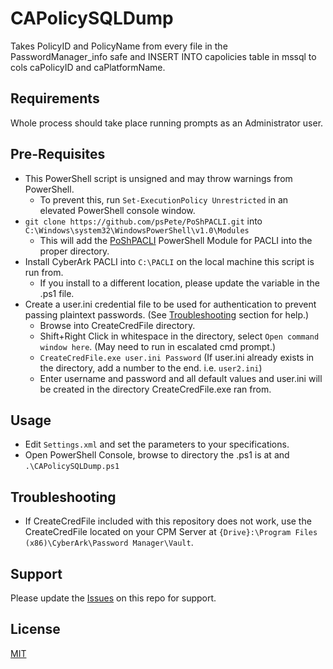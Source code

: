 # CAPolicySQLDump
Takes PolicyID and PolicyName from every file in the PasswordManager_info safe and INSERT INTO capolicies table in mssql to cols caPolicyID and caPlatformName.

## Requirements
Whole process should take place running prompts as an Administrator user.

## Pre-Requisites
* This PowerShell script is unsigned and may throw warnings from PowerShell.
    * To prevent this, run `Set-ExecutionPolicy Unrestricted` in an elevated PowerShell console window.
* `git clone https://github.com/psPete/PoShPACLI.git` into `C:\Windows\system32\WindowsPowerShell\v1.0\Modules`
    * This will add the [PoShPACLI](https://github.com/psPete/PoShPACLI) PowerShell Module for PACLI into the proper directory. 
* Install CyberArk PACLI into `C:\PACLI` on the local machine this script is run from.
    * If you install to a different location, please update the variable in the .ps1 file.
* Create a user.ini credential file to be used for authentication to prevent passing plaintext passwords. (See [Troubleshooting](#troubleshooting) section for help.)
    * Browse into CreateCredFile directory.
    * Shift+Right Click in whitespace in the directory, select `Open command window here`. (May need to run in escalated cmd prompt.)
    * `CreateCredFile.exe user.ini Password` (If user.ini already exists in the directory, add a number to the end. i.e. `user2.ini`)
    * Enter username and password and all default values and user.ini will be created in the directory CreateCredFile.exe ran from.

## Usage
* Edit `Settings.xml` and set the parameters to your specifications.
* Open PowerShell Console, browse to directory the .ps1 is at and `.\CAPolicySQLDump.ps1`

## Troubleshooting
* If CreateCredFile included with this repository does not work, use the CreateCredFile located on your CPM Server at `{Drive}:\Program Files (x86)\CyberArk\Password Manager\Vault`.

## Support
Please update the [Issues](https://github.com/infamousjoeg/CAPolicySQLDump/issues) on this repo for support.

## License
[MIT](https://github.com/infamousjoeg/CAPolicySQLDump/blob/master/LICENSE)